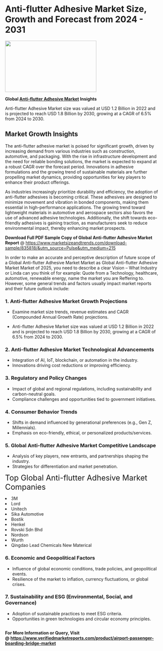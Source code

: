 <H1>Anti-flutter Adhesive Market Size, Growth and Forecast from 2024 - 2031</H1><img class="aligncenter size-medium wp-image-584254" src="https://thirdeyenews.in/wp-content/uploads/2024/09/Global-Market-Research-300x168.jpeg" alt="" width="300" height="168" /><p><strong>Global&nbsp;<a href="https://www.marketsizeandtrends.com/download-sample/835818/&amp;utm_source=Pulse&amp;utm_medium=215">Anti-flutter Adhesive Market</a> Insights</strong></p><p>Anti-flutter Adhesive Market size was valued at USD 1.2 Billion in 2022 and is projected to reach USD 1.8 Billion by 2030, growing at a CAGR of 6.5% from 2024 to 2030.</p><p><h2>Market Growth Insights</h2> <p>The anti-flutter adhesive market is poised for significant growth, driven by increasing demand from various industries such as construction, automotive, and packaging. With the rise in infrastructure development and the need for reliable bonding solutions, the market is expected to expand at a robust CAGR over the forecast period. Innovations in adhesive formulations and the growing trend of sustainable materials are further propelling market dynamics, providing opportunities for key players to enhance their product offerings.</p> <p></p> <p>As industries increasingly prioritize durability and efficiency, the adoption of anti-flutter adhesives is becoming critical. These adhesives are designed to minimize movement and vibration in bonded components, making them essential in high-performance applications. The growing trend toward lightweight materials in automotive and aerospace sectors also favors the use of advanced adhesive technologies. Additionally, the shift towards eco-friendly adhesives is gaining traction, as manufacturers seek to reduce environmental impact, thereby enhancing market prospects.</p> <p></p><p><span class=""><strong>Download Full PDF Sample Copy of Global Anti-flutter Adhesive Market Report</strong> @ <a href="https://www.marketsizeandtrends.com/download-sample/835818/&amp;utm_source=Pulse&amp;utm_medium=215" target="_blank">https://www.marketsizeandtrends.com/download-sample/835818/&amp;utm_source=Pulse&amp;utm_medium=215</a></span></p><p>In order to make an accurate and perceptive description of future scope of a Global&nbsp;Anti-flutter Adhesive Market Market as Global&nbsp;Anti-flutter Adhesive Market Market of 2025, you need to describe a clear Vision &ndash; What Industry or Linda can you think of for example: Quote from a Technology, healthcare, automotive, renewable energy, name the market you are Reffering to. However, some general trends and factors usually impact market reports and their future outlook include:</p><h3>1.&nbsp;<strong>Anti-flutter Adhesive Market Growth Projections</strong></h3><ul><li>Examine market size trends, revenue estimates and CAGR (Compounded Annual Growth Rate) projections.</li><li><p>Anti-flutter Adhesive Market size was valued at USD 1.2 Billion in 2022 and is projected to reach USD 1.8 Billion by 2030, growing at a CAGR of 6.5% from 2024 to 2030.</p></li></ul><h3>2.&nbsp;<strong>Anti-flutter Adhesive Market Technological Advancements</strong></h3><ul><li>Integration of AI, IoT, blockchain, or automation in the industry.</li><li>Innovations driving cost reductions or improving efficiency.</li></ul><h3>3.&nbsp;<strong>Regulatory and Policy Changes</strong></h3><ul><li>Impact of global and regional regulations, including sustainability and carbon-neutral goals.</li><li>Compliance challenges and opportunities tied to government initiatives.</li></ul><h3>4.&nbsp;<strong>Consumer Behavior Trends</strong></h3><ul><li>Shifts in demand influenced by generational preferences (e.g., Gen Z, Millennials).</li><li>Emphasis on eco-friendly, ethical, or personalized products/services.</li></ul><h3>5.&nbsp;<strong>Global Anti-flutter Adhesive Market Competitive Landscape</strong></h3><ul><li>Analysis of key players, new entrants, and partnerships shaping the industry.</li><li>Strategies for differentiation and market penetration.</li></ul><p data-pm-slice="1 1 []"><span style="color: inherit; font-family: inherit; font-size: 25px;">Top Global Anti-flutter Adhesive Market Companies</span></p><div class="" data-test-id=""><p><li>3M</li><li> Lord</li><li> Unitech</li><li> Sika Automotive</li><li> Bostik</li><li> Henkel</li><li> Rovski Sdn Bhd</li><li> Nordson</li><li> Wurth</li><li> Qingdao Lead Chemicals New Materical</li></p></div><h3>6.&nbsp;<strong>Economic and Geopolitical Factors</strong></h3><ul><li>Influence of global economic conditions, trade policies, and geopolitical events.</li><li>Resilience of the market to inflation, currency fluctuations, or global crises.</li></ul><h3>7.&nbsp;<strong>Sustainability and ESG (Environmental, Social, and Governance)</strong></h3><ul><li>Adoption of sustainable practices to meet ESG criteria.</li><li>Opportunities in green technologies and circular economy principles.</li></ul><h2><strong style="font-size: 14px;">For More Information or Query, Visit @&nbsp;</strong><a style="background-color: #ffffff; font-size: 14px;" href="https://www.marketsizeandtrends.com/report/anti-flutter-adhesive-market/" target="_blank">https://www.verifiedmarketreports.com/product/airport-passenger-boarding-bridge-market</a></h2>
